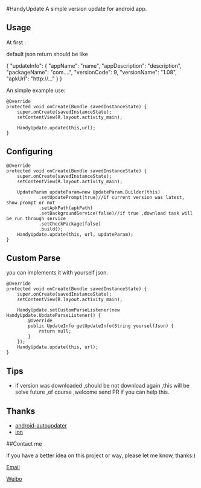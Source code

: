 #HandyUpdate
A simple version update for android app.

## Usage

At first :

default json return should be like

{
    "updateInfo": {
        "appName": "name",
        "appDescription": "description",
        "packageName": "com....",
        "versionCode": 9,
        "versionName": "1.08",
        "apkUrl": "http://..."
    }
}

An simple example use:

    @Override
    protected void onCreate(Bundle savedInstanceState) {
        super.onCreate(savedInstanceState);
        setContentView(R.layout.activity_main);

        HandyUpdate.update(this,url);
    }  
    
## Configuring

    @Override
    protected void onCreate(Bundle savedInstanceState) {
        super.onCreate(savedInstanceState);
        setContentView(R.layout.activity_main);

        UpdateParam updateParam=new UpdateParam.Builder(this)
                .setUpdatePrompt(true)//if current version was latest, show prompt or not
                .setApkPath(apkPath)
                .setBackgroundService(false)//if true ,download task will be run through service
                .setCheckPackage(false)
                .build();
        HandyUpdate.update(this, url, updateParam);
    }

## Custom Parse

you can implements it with yourself json.

    @Override
    protected void onCreate(Bundle savedInstanceState) {
        super.onCreate(savedInstanceState);
        setContentView(R.layout.activity_main);

        HandyUpdate.setCustomParseListener(new HandyUpdate.UpdateParseListener() {
            @Override
            public UpdateInfo getUpdateInfo(String yourselfJson) {
                return null;
            }
        });
        HandyUpdate.update(this, url);
    }
    
## Tips 

- if version was downloaded ,should be not download again ,this will be solve future ,of course ,welcome send PR if you can help this.

## Thanks
- [android-autoupdater](https://github.com/SnowdreamFramework/android-autoupdater)
- [ion](https://github.com/koush/ion)

##Contact me

 if you have a better idea on this project or way, please let me know, thanks:)

[Email](mailto:81813780@qq.com)

[Weibo](http://weibo.com/601265161)